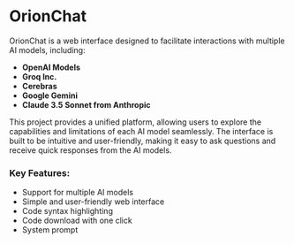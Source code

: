 # OrionChat

OrionChat is a web interface designed to facilitate interactions with multiple AI models, including:

- **OpenAI Models**
- **Groq Inc.**
- **Cerebras**
- **Google Gemini**
- **Claude 3.5 Sonnet from Anthropic**

This project provides a unified platform, allowing users to explore the capabilities and limitations of each AI model seamlessly. The interface is built to be intuitive and user-friendly, making it easy to ask questions and receive quick responses from the AI models.

### Key Features:

- Support for multiple AI models
- Simple and user-friendly web interface
- Code syntax highlighting
- Code download with one click
- System prompt
